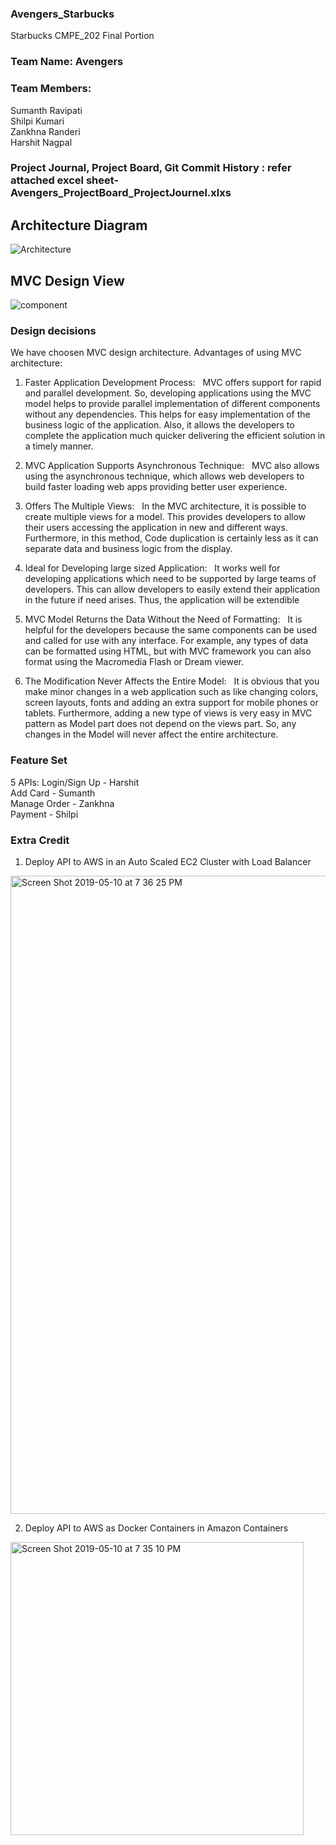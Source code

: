 ### Avengers_Starbucks
Starbucks CMPE_202 Final Portion

### Team Name: Avengers
### Team Members:
Sumanth Ravipati   
Shilpi Kumari  
Zankhna Randeri   
Harshit Nagpal  


### Project Journal, Project Board, Git Commit History : refer attached excel sheet- Avengers_ProjectBoard_ProjectJournel.xlxs


## Architecture Diagram

![Architecture](https://user-images.githubusercontent.com/42687329/57512590-e99a4680-72c0-11e9-8283-c7317783fcf9.png)

## MVC Design View

![component](https://user-images.githubusercontent.com/42687329/57514346-2405e280-72c5-11e9-9782-35c866bee80e.png)

### Design decisions

We have choosen MVC design architecture. Advantages of using MVC architecture:
 
1. Faster Application Development Process:
 
MVC offers support for rapid and parallel development. So, developing applications using the MVC model helps to provide parallel implementation of different components without any dependencies. This helps for easy implementation of the business logic of the application. Also, it allows the developers to complete the application much quicker delivering the efficient solution in a timely manner.
 
2. MVC Application Supports Asynchronous Technique:
 
MVC also allows using the asynchronous technique, which allows web developers to build faster loading web apps providing better user experience.
 
3. Offers The Multiple Views:
 
In the MVC architecture, it is possible to create multiple views for a model. This provides developers to allow their users accessing the application in new and different ways. Furthermore, in this method, Code duplication is certainly less as it can separate data and business logic from the display.
 
4. Ideal for Developing large sized Application:
 
It works well for developing applications which need to be supported by large teams of developers. This can allow developers to easily extend their application in the future if need arises. Thus, the application will be extendible 

5. MVC Model Returns the Data Without the Need of Formatting:
 
It is helpful for the developers because the same components can be used and called for use with any interface. For example, any types of data can be formatted using HTML, but with MVC framework you can also format using the Macromedia Flash or Dream viewer.
 
6. The Modification Never Affects the Entire Model:
 
It is obvious that you make minor changes in a web application such as like changing colors, screen layouts, fonts and adding an extra support for mobile phones or tablets. Furthermore, adding a new type of views is very easy in MVC pattern as Model part does not depend on the views part. So, any changes in the Model will never affect the entire architecture.

### Feature Set
 5 APIs: 
  Login/Sign Up - Harshit  
  Add Card - Sumanth  
  Manage Order - Zankhna  
  Payment - Shilpi  
  
### Extra Credit
1) Deploy API to AWS in an Auto Scaled EC2 Cluster with Load Balancer  

<img width="1021" alt="Screen Shot 2019-05-10 at 7 36 25 PM" src="https://user-images.githubusercontent.com/42687329/57564064-f10e2e00-735a-11e9-9b55-bfd78147c275.png">  

2) Deploy API to AWS as Docker Containers in Amazon Containers
<img width="469" alt="Screen Shot 2019-05-10 at 7 35 10 PM" src="https://user-images.githubusercontent.com/42687329/57564055-d50a8c80-735a-11e9-8404-702752975987.png">


